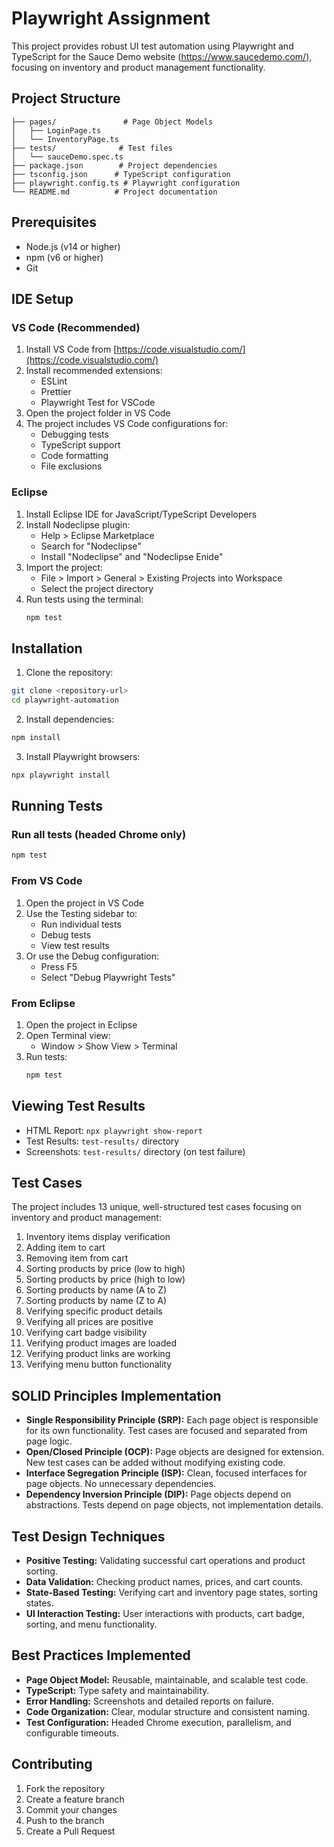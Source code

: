 # Playwright Assignment

This project provides robust UI test automation using Playwright and TypeScript for the Sauce Demo website (https://www.saucedemo.com/), focusing on inventory and product management functionality.

## Project Structure

```
├── pages/               # Page Object Models
│   ├── LoginPage.ts
│   └── InventoryPage.ts
├── tests/              # Test files
│   └── sauceDemo.spec.ts
├── package.json        # Project dependencies
├── tsconfig.json      # TypeScript configuration
├── playwright.config.ts # Playwright configuration
└── README.md          # Project documentation
```

## Prerequisites

- Node.js (v14 or higher)
- npm (v6 or higher)
- Git

## IDE Setup

### VS Code (Recommended)
1. Install VS Code from [https://code.visualstudio.com/](https://code.visualstudio.com/)
2. Install recommended extensions:
   - ESLint
   - Prettier
   - Playwright Test for VSCode
3. Open the project folder in VS Code
4. The project includes VS Code configurations for:
   - Debugging tests
   - TypeScript support
   - Code formatting
   - File exclusions

### Eclipse
1. Install Eclipse IDE for JavaScript/TypeScript Developers
2. Install Nodeclipse plugin:
   - Help > Eclipse Marketplace
   - Search for "Nodeclipse"
   - Install "Nodeclipse" and "Nodeclipse Enide"
3. Import the project:
   - File > Import > General > Existing Projects into Workspace
   - Select the project directory
4. Run tests using the terminal:
   ```bash
   npm test
   ```

## Installation

1. Clone the repository:
```bash
git clone <repository-url>
cd playwright-automation
```

2. Install dependencies:
```bash
npm install
```

3. Install Playwright browsers:
```bash
npx playwright install
```

## Running Tests

### Run all tests (headed Chrome only)
```bash
npm test
```

### From VS Code
1. Open the project in VS Code
2. Use the Testing sidebar to:
   - Run individual tests
   - Debug tests
   - View test results
3. Or use the Debug configuration:
   - Press F5
   - Select "Debug Playwright Tests"

### From Eclipse
1. Open the project in Eclipse
2. Open Terminal view:
   - Window > Show View > Terminal
3. Run tests:
   ```bash
   npm test
   ```

## Viewing Test Results
- HTML Report: `npx playwright show-report`
- Test Results: `test-results/` directory
- Screenshots: `test-results/` directory (on test failure)

## Test Cases

The project includes 13 unique, well-structured test cases focusing on inventory and product management:

1. Inventory items display verification
2. Adding item to cart
3. Removing item from cart
4. Sorting products by price (low to high)
5. Sorting products by price (high to low)
6. Sorting products by name (A to Z)
7. Sorting products by name (Z to A)
8. Verifying specific product details
9. Verifying all prices are positive
10. Verifying cart badge visibility
11. Verifying product images are loaded
12. Verifying product links are working
13. Verifying menu button functionality

## SOLID Principles Implementation

- **Single Responsibility Principle (SRP):** Each page object is responsible for its own functionality. Test cases are focused and separated from page logic.
- **Open/Closed Principle (OCP):** Page objects are designed for extension. New test cases can be added without modifying existing code.
- **Interface Segregation Principle (ISP):** Clean, focused interfaces for page objects. No unnecessary dependencies.
- **Dependency Inversion Principle (DIP):** Page objects depend on abstractions. Tests depend on page objects, not implementation details.

## Test Design Techniques

- **Positive Testing:** Validating successful cart operations and product sorting.
- **Data Validation:** Checking product names, prices, and cart counts.
- **State-Based Testing:** Verifying cart and inventory page states, sorting states.
- **UI Interaction Testing:** User interactions with products, cart badge, sorting, and menu functionality.

## Best Practices Implemented

- **Page Object Model:** Reusable, maintainable, and scalable test code.
- **TypeScript:** Type safety and maintainability.
- **Error Handling:** Screenshots and detailed reports on failure.
- **Code Organization:** Clear, modular structure and consistent naming.
- **Test Configuration:** Headed Chrome execution, parallelism, and configurable timeouts.

## Contributing

1. Fork the repository
2. Create a feature branch
3. Commit your changes
4. Push to the branch
5. Create a Pull Request

